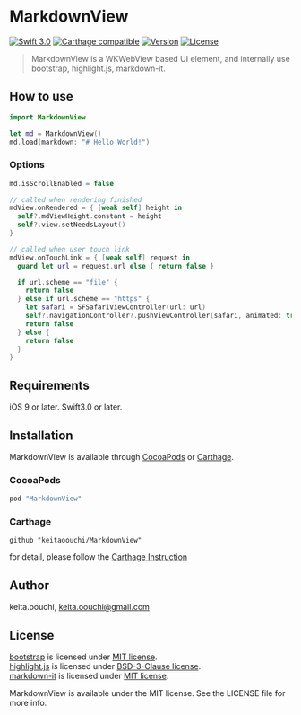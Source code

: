 # MarkdownView

[![Swift 3.0](https://img.shields.io/badge/Swift-3.0-orange.svg?style=flat)](https://swift.org/)
[![Carthage compatible](https://img.shields.io/badge/Carthage-compatible-4BC51D.svg?style=flat)](https://github.com/Carthage/Carthage)
[![Version](https://img.shields.io/cocoapods/v/MarkdownView.svg?style=flat)](http://cocoapods.org/pods/MarkdownView)
[![License](https://img.shields.io/cocoapods/l/MarkdownView.svg?style=flat)](http://cocoapods.org/pods/MarkdownView)

> MarkdownView is a WKWebView based UI element, and internally use bootstrap, highlight.js, markdown-it.

## How to use

```swift
import MarkdownView

let md = MarkdownView()
md.load(markdown: "# Hello World!")
```

### Options

```swift
md.isScrollEnabled = false

// called when rendering finished
mdView.onRendered = { [weak self] height in
  self?.mdViewHeight.constant = height
  self?.view.setNeedsLayout()
}

// called when user touch link
mdView.onTouchLink = { [weak self] request in
  guard let url = request.url else { return false }

  if url.scheme == "file" {
    return false
  } else if url.scheme == "https" {
    let safari = SFSafariViewController(url: url)
    self?.navigationController?.pushViewController(safari, animated: true)
    return false
  } else {
    return false
  }
}
```

## Requirements

iOS 9 or later.
Swift3.0 or later.

## Installation

MarkdownView is available through [CocoaPods](http://cocoapods.org) or [Carthage](https://github.com/Carthage/Carthage).

### CocoaPods

```ruby
pod "MarkdownView"
```

### Carthage

```
github "keitaoouchi/MarkdownView"
```

for detail, please follow the [Carthage Instruction](https://github.com/Carthage/Carthage#if-youre-building-for-ios-tvos-or-watchos)

## Author

keita.oouchi, keita.oouchi@gmail.com

## License

[bootstrap](http://getbootstrap.com/) is licensed under [MIT license](https://github.com/twbs/bootstrap/blob/v4-dev/LICENSE).  
[highlight.js](https://highlightjs.org/) is licensed under [BSD-3-Clause license](https://github.com/isagalaev/highlight.js/blob/master/LICENSE).  
[markdown-it](https://markdown-it.github.io/) is licensed under [MIT license](https://github.com/markdown-it/markdown-it/blob/master/LICENSE).  

MarkdownView is available under the MIT license. See the LICENSE file for more info.
